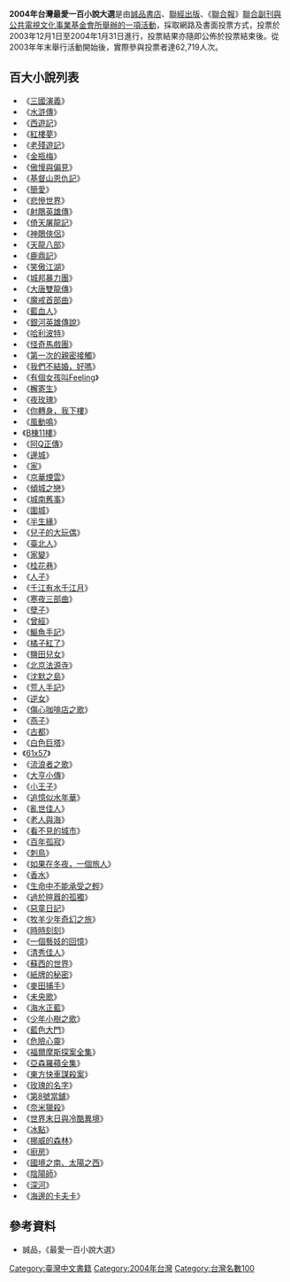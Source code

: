 **2004年台灣最愛一百小說大選**是由[誠品書店](../Page/誠品書店.md "wikilink")、[聯經出版](../Page/聯經出版.md "wikilink")、《[聯合報](../Page/聯合報.md "wikilink")》[聯合副刊與](../Page/聯合副刊.md "wikilink")[公共電視文化事業基金會所舉辦的一項活動](../Page/公共電視文化事業基金會.md "wikilink")，採取網路及書面投票方式，投票於2003年12月1日至2004年1月31日進行，投票結果亦隨即公佈於投票結束後。從2003年年末舉行活動開始後，實際參與投票者達62,719人次。

## 百大小說列表

  - 《[三國演義](../Page/三國演義.md "wikilink")》
  - 《[水滸傳](../Page/水滸傳.md "wikilink")》
  - 《[西遊記](../Page/西遊記.md "wikilink")》
  - 《[紅樓夢](../Page/紅樓夢.md "wikilink")》
  - 《[老殘遊記](../Page/老殘遊記.md "wikilink")》
  - 《[金瓶梅](../Page/金瓶梅.md "wikilink")》
  - 《[傲慢與偏見](../Page/傲慢與偏見.md "wikilink")》
  - 《[基督山恩仇記](../Page/基督山恩仇記.md "wikilink")》
  - 《[簡愛](../Page/簡愛.md "wikilink")》
  - 《[悲慘世界](../Page/悲慘世界.md "wikilink")》
  - 《[射鵰英雄傳](../Page/射鵰英雄傳.md "wikilink")》
  - 《[倚天屠龍記](../Page/倚天屠龍記.md "wikilink")》
  - 《[神鵰俠侶](../Page/神鵰俠侶.md "wikilink")》
  - 《[天龍八部](../Page/天龙八部_\(小说\).md "wikilink")》
  - 《[鹿鼎記](../Page/鹿鼎記.md "wikilink")》
  - 《[笑傲江湖](../Page/笑傲江湖.md "wikilink")》
  - 《[城邦暴力團](../Page/城邦暴力團.md "wikilink")》
  - 《[大唐雙龍傳](../Page/大唐雙龍傳.md "wikilink")》
  - 《[魔戒首部曲](../Page/魔戒首部曲.md "wikilink")》
  - 《[藍血人](../Page/藍血人.md "wikilink")》
  - 《[銀河英雄傳說](../Page/銀河英雄傳說.md "wikilink")》
  - 《[哈利波特](../Page/哈利波特.md "wikilink")》
  - 《[怪奇馬戲團](../Page/怪奇馬戲團.md "wikilink")》
  - 《[第一次的親密接觸](../Page/第一次的親密接觸.md "wikilink")》
  - 《[我們不結婚，好嗎](../Page/我們不結婚，好嗎.md "wikilink")》
  - 《[有個女孩叫Feeling](../Page/有個女孩叫Feeling.md "wikilink")》
  - 《[檞寄生](../Page/檞寄生.md "wikilink")》
  - 《[夜玫瑰](../Page/夜玫瑰.md "wikilink")》
  - 《[你轉身，我下樓](../Page/你轉身，我下樓.md "wikilink")》
  - 《[風動鳴](../Page/風動鳴.md "wikilink")》
  - 《[B棟11樓](../Page/B棟11樓.md "wikilink")》
  - 《[阿Q正傳](../Page/阿Q正傳.md "wikilink")》
  - 《[邊城](../Page/邊城.md "wikilink")》
  - 《[家](../Page/家_\(小說\).md "wikilink")》
  - 《[京華煙雲](../Page/京華煙雲.md "wikilink")》
  - 《[傾城之戀](../Page/傾城之戀.md "wikilink")》
  - 《[城南舊事](../Page/城南舊事.md "wikilink")》
  - 《[圍城](../Page/圍城.md "wikilink")》
  - 《[半生緣](../Page/半生緣.md "wikilink")》
  - 《[兒子的大玩偶](../Page/兒子的大玩偶.md "wikilink")》
  - 《[臺北人](../Page/臺北人.md "wikilink")》
  - 《[家變](../Page/家變_\(小說\).md "wikilink")》
  - 《[桂花巷](../Page/桂花巷.md "wikilink")》
  - 《[人子](../Page/人子_\(巴斯托斯\).md "wikilink")》
  - 《[千江有水千江月](../Page/千江有水千江月.md "wikilink")》
  - 《[寒夜三部曲](../Page/寒夜三部曲.md "wikilink")》
  - 《[孽子](../Page/孽子.md "wikilink")》
  - 《[曾經](../Page/曾經_\(小說\).md "wikilink")》
  - 《[鰸魚手記](../Page/鰸魚手記.md "wikilink")》
  - 《[橘子紅了](../Page/橘子紅了.md "wikilink")》
  - 《[鹽田兒女](../Page/鹽田兒女.md "wikilink")》
  - 《[北京法源寺](../Page/北京法源寺.md "wikilink")》
  - 《[沈默之島](../Page/沈默之島.md "wikilink")》
  - 《[荒人手記](../Page/荒人手記.md "wikilink")》
  - 《[逆女](../Page/逆女.md "wikilink")》
  - 《[傷心咖啡店之歌](../Page/傷心咖啡店之歌.md "wikilink")》
  - 《[燕子](../Page/燕子.md "wikilink")》
  - 《[古都](../Page/古都.md "wikilink")》
  - 《[白色巨塔](../Page/白色巨塔.md "wikilink")》
  - 《[61x57](../Page/61x57.md "wikilink")》
  - 《[流浪者之歌](../Page/流浪者之歌.md "wikilink")》
  - 《[大亨小傳](../Page/大亨小傳.md "wikilink")》
  - 《[小王子](../Page/小王子_\(小说\).md "wikilink")》
  - 《[追憶似水年華](../Page/追憶似水年華.md "wikilink")》
  - 《[亂世佳人](../Page/亂世佳人.md "wikilink")》
  - 《[老人與海](../Page/老人與海.md "wikilink")》
  - 《[看不見的城市](../Page/看不見的城市.md "wikilink")》
  - 《[百年孤寂](../Page/百年孤寂.md "wikilink")》
  - 《[刺鳥](../Page/刺鳥.md "wikilink")》
  - 《[如果在冬夜，一個旅人](../Page/如果在冬夜，一個旅人.md "wikilink")》
  - 《[香水](../Page/香水.md "wikilink")》
  - 《[生命中不能承受之輕](../Page/生命中不能承受之輕.md "wikilink")》
  - 《[過於暄囂的孤獨](../Page/過於暄囂的孤獨.md "wikilink")》
  - 《[惡童日記](../Page/惡童日記.md "wikilink")》
  - 《[牧羊少年奇幻之旅](../Page/牧羊少年奇幻之旅.md "wikilink")》
  - 《[時時刻刻](../Page/時時刻刻.md "wikilink")》
  - 《[一個藝妓的回憶](../Page/一個藝妓的回憶.md "wikilink")》
  - 《[清秀佳人](../Page/清秀佳人.md "wikilink")》
  - 《[蘇西的世界](../Page/蘇西的世界.md "wikilink")》
  - 《[紙牌的秘密](../Page/紙牌的秘密.md "wikilink")》
  - 《[麥田捕手](../Page/麥田捕手.md "wikilink")》
  - 《[未央歌](../Page/未央歌.md "wikilink")》
  - 《[海水正藍](../Page/海水正藍.md "wikilink")》
  - 《[少年小樹之歌](../Page/少年小樹之歌.md "wikilink")》
  - 《[藍色大門](../Page/藍色大門.md "wikilink")》
  - 《[危險心靈](../Page/危險心靈.md "wikilink")》
  - 《[福爾摩斯探案全集](../Page/福爾摩斯.md "wikilink")》
  - 《[亞森羅蘋全集](../Page/亚森·罗宾.md "wikilink")》
  - 《[東方快車謀殺案](../Page/東方快車謀殺案.md "wikilink")》
  - 《[玫瑰的名字](../Page/玫瑰的名字.md "wikilink")》
  - 《[第8號當舖](../Page/第8號當舖.md "wikilink")》
  - 《[奈米獵殺](../Page/奈米獵殺.md "wikilink")》
  - 《[世界末日與冷酷異境](../Page/世界末日與冷酷異境.md "wikilink")》
  - 《[冰點](../Page/冰點.md "wikilink")》
  - 《[挪威的森林](../Page/挪威的森林.md "wikilink")》
  - 《[廚房](../Page/廚房.md "wikilink")》
  - 《[國境之南、太陽之西](../Page/國境之南、太陽之西.md "wikilink")》
  - 《[陰陽師](../Page/陰陽師.md "wikilink")》
  - 《[深河](../Page/深河.md "wikilink")》
  - 《[海邊的卡夫卡](../Page/海邊的卡夫卡.md "wikilink")》

## 參考資料

  - 誠品，《最愛一百小說大選》

[Category:臺灣中文書籍](https://zh.wikipedia.org/wiki/Category:臺灣中文書籍 "wikilink")
[Category:2004年台灣](https://zh.wikipedia.org/wiki/Category:2004年台灣 "wikilink")
[Category:台灣名數100](https://zh.wikipedia.org/wiki/Category:台灣名數100 "wikilink")